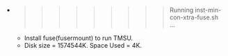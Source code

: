 * >>>>>>>>> Running inst-min-con-xtra-fuse.sh ...
  * Install fuse(fusermount) to run TMSU.
  * Disk size = 1574544K. Space Used = 4K.
